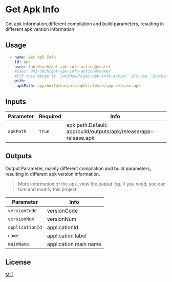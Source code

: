 # Get Apk Info

 Get apk information,different compilation and build parameters, resulting in different apk version information


## Usage


```yaml
  - name: Get Apk Info
    id: apk
    uses: JantHsueh/get-apk-info-action@master 
    #uses: 8Mi-Tech/get-apk-info-action@master
    #(if this merge to `JantHsueh/get-apk-info-action` pls use `JantHsueh/get-apk-info-action`)
    with:
     apkPath: app/build/outputs/apk/release/app-release.apk
```

## Inputs

| Parameter  | Required | Info                                                         |
| ---------- | -------- | ------------------------------------------------------------ |
| `apkPath`  | `true`   | apk path.Default: app/build/outputs/apk/release/app-release.apk |


## Outputs

Output Parameter, mainly different compilation and build parameters, resulting in different apk version information.

>More information of the apk ,view the output log. If you need, you can fork and modify this project.


| Parameter   | Info                                                         |
| ----------  | ------------------------------------------------------------ |
| `versionCode`   |versionCode |
| `versionNum`   | versionNum  |
| `applicationId`   | applicationId |
| `name`   | application label |
| `mainName` | application main name |



## License

[MIT](LICENSE)
